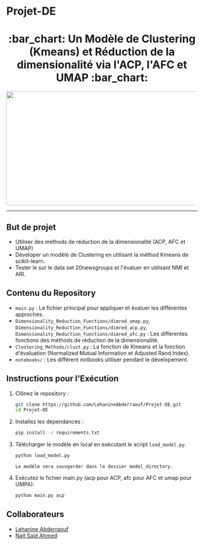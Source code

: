 # Projet-DE

<h1 align="center">
  :bar_chart: Un Modèle de Clustering (Kmeans) et Réduction de la dimensionalité via l'ACP, l'AFC et UMAP :bar_chart:
</h1>

<div align="center">
  <img src="https://15d.co/wp-content/uploads/2018/04/3loaders.gif" width="900" height="300"/>
</div>

---

## But de projet

- Utiliser des méthods de réduction de la dimensionalité (ACP, AFC et UMAP)
- Déveloper un modèle de Clustering en utilisant la méthod Kmeans de scikit-learn.
- Tester le sur le data set 20newsgroups et l'évaluer en utilisant NMI et ARI.

## Contenu du Repository

- `main.py` : Le fichier principal pour appliquer et évaluer les différentes approches.
- `Dimensionality_Reduction_Functions/dimred_umap.py`, `Dimensionality_Reduction_Functions/dimred_acp.py`, `Dimensionality_Reduction_Functions/dimred_afc.py` : Les differentes fonctions des méthods de réduction de la dimensionalité.
- `Clustering_Methods/clust.py` : La fonction de Kmeans et la fonction d'évaluation (Normalized Mutual Information et Adjusted Rand Index).
- `notebooks/` : Les différent notbooks utiliser pendant le dévelopement.

## Instructions pour l'Exécution

1.  Clônez le repository :
	```bash
	git clone https://github.com/LehanineAbderraouf/Projet-DE.git
	cd Projet-DE
	```

2. 	Installez les dépendances :
	```bash
	pip install -r requirements.txt
	```

3. 	Télécharger le modèle en local en exécutant le script `load_model.py`.
	```bash
	python load_model.py
	```  
		Le modèle sera sauvgarder dans le dossier model_directory.

4. 	Exécutez le fichier main.py (acp pour ACP, afc pour AFC et umap pour UMPA):
	```bash
	python main.py acp
	```

## Collaborateurs

- [Lehanine Abderraouf](github.com/LehanineAbderraouf)
- [Nait Said Ahmed](https://github.com/anaitsaid)